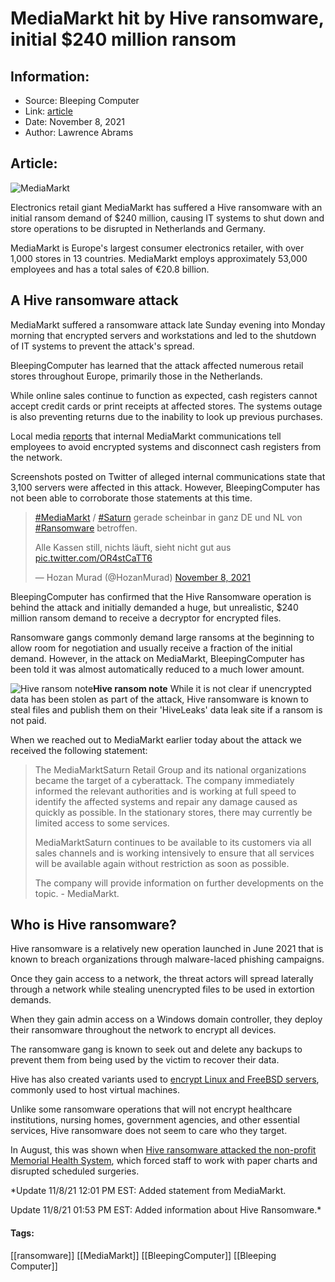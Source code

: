 # MediaMarkt hit by Hive ransomware, initial $240 million ransom
### 

## Information:
+ Source: Bleeping Computer
+ Link: [article](https://www.bleepingcomputer.com/news/security/mediamarkt-hit-by-hive-ransomware-initial-240-million-ransom/)
+ Date: November 8, 2021
+ Author: Lawrence Abrams


## Article:
![MediaMarkt](https://www.bleepstatic.com/content/hl-images/2021/11/08/mediamarkt-header.jpg)


Electronics retail giant MediaMarkt has suffered a Hive ransomware with an initial ransom demand of $240 million, causing IT systems to shut down and store operations to be disrupted in Netherlands and Germany.


MediaMarkt is Europe's largest consumer electronics retailer, with over 1,000 stores in 13 countries. MediaMarkt employs approximately 53,000 employees and has a total sales of €20.8 billion.  


A Hive ransomware attack
------------------------


MediaMarkt suffered a ransomware attack late Sunday evening into Monday morning that encrypted servers and workstations and led to the shutdown of IT systems to prevent the attack's spread.


BleepingComputer has learned that the attack affected numerous retail stores throughout Europe, primarily those in the Netherlands.


While online sales continue to function as expected, cash registers cannot accept credit cards or print receipts at affected stores. The systems outage is also preventing returns due to the inability to look up previous purchases.


Local media [reports](https://www.rtlnieuws.nl/nieuws/nederland/artikel/5265778/mediamarkt-slachtoffer-cyberaanval-winkels-open) that internal MediaMarkt communications tell employees to avoid encrypted systems and disconnect cash registers from the network.


Screenshots posted on Twitter of alleged internal communications state that 3,100 servers were affected in this attack. However, BleepingComputer has not been able to corroborate those statements at this time.




> 
> [#MediaMarkt](https://twitter.com/hashtag/MediaMarkt?src=hash&ref_src=twsrc%5Etfw) / [#Saturn](https://twitter.com/hashtag/Saturn?src=hash&ref_src=twsrc%5Etfw) gerade scheinbar in ganz DE und NL von [#Ransomware](https://twitter.com/hashtag/Ransomware?src=hash&ref_src=twsrc%5Etfw) betroffen.  
> 
> Alle Kassen still, nichts läuft, sieht nicht gut aus [pic.twitter.com/OR4stCaTT6](https://t.co/OR4stCaTT6)
> 
> 
> — Hozan Murad (@HozanMurad) [November 8, 2021](https://twitter.com/HozanMurad/status/1457694665394753540?ref_src=twsrc%5Etfw)


BleepingComputer has confirmed that the Hive Ransomware operation is behind the attack and initially demanded a huge, but unrealistic, $240 million ransom demand to receive a decryptor for encrypted files.


Ransomware gangs commonly demand large ransoms at the beginning to allow room for negotiation and usually receive a fraction of the initial demand. However, in the attack on MediaMarkt, BleepingComputer has been told it was almost automatically reduced to a much lower amount.



![Hive ransom note](https://www.bleepstatic.com/images/news/ransomware/attacks/m/mediamarkt/hive-ransom-note.jpg)**Hive ransom note**
While it is not clear if unencrypted data has been stolen as part of the attack, Hive ransomware is known to steal files and publish them on their 'HiveLeaks' data leak site if a ransom is not paid.


When we reached out to MediaMarkt earlier today about the attack we received the following statement:



> 
> The MediaMarktSaturn Retail Group and its national organizations became the target of a cyberattack. The company immediately informed the relevant authorities and is working at full speed to identify the affected systems and repair any damage caused as quickly as possible. In the stationary stores, there may currently be limited access to some services. 
> 
> 
> MediaMarktSaturn continues to be available to its customers via all sales channels and is working intensively to ensure that all services will be available again without restriction as soon as possible. 
> 
> 
> The company will provide information on further developments on the topic. - MediaMarkt.
> 
> 
> 


Who is Hive ransomware?
-----------------------


Hive ransomware is a relatively new operation launched in June 2021 that is known to breach organizations through malware-laced phishing campaigns.


Once they gain access to a network, the threat actors will spread laterally through a network while stealing unencrypted files to be used in extortion demands.


When they gain admin access on a Windows domain controller, they deploy their ransomware throughout the network to encrypt all devices.


The ransomware gang is known to seek out and delete any backups to prevent them from being used by the victim to recover their data.


Hive has also created variants used to [encrypt Linux and FreeBSD servers](https://www.bleepingcomputer.com/news/security/hive-ransomware-now-encrypts-linux-and-freebsd-systems/), commonly used to host virtual machines.


Unlike some ransomware operations that will not encrypt healthcare institutions, nursing homes, government agencies, and other essential services, Hive ransomware does not seem to care who they target.


In August, this was shown when [Hive ransomware attacked the non-profit Memorial Health System](https://www.bleepingcomputer.com/news/security/hive-ransomware-attacks-memorial-health-system-steals-patient-data/), which forced staff to work with paper charts and disrupted scheduled surgeries.


*Update 11/8/21 12:01 PM EST: Added statement from MediaMarkt.  

Update 11/8/21 01:53 PM EST: Added information about Hive Ransomware.*




#### Tags:
[[ransomware]] [[MediaMarkt]] [[BleepingComputer]] [[Bleeping Computer]]
